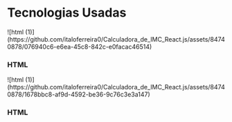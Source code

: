 <h1>Tecnologias Usadas</h1>
![html (1)](https://github.com/italoferreira0/Calculadora_de_IMC_React.js/assets/84740878/076940c6-e6ea-45c8-842c-e0facac46514)

 <h3>HTML</h3></span>
<span>![html (1)](https://github.com/italoferreira0/Calculadora_de_IMC_React.js/assets/84740878/1678bbc8-af9d-4592-be36-9c76c3e3a147) <h3>HTML</h3></span>
